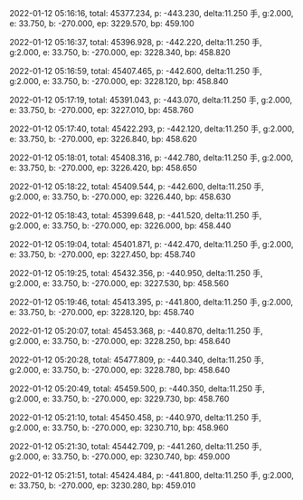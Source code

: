 2022-01-12 05:16:16, total: 45377.234, p: -443.230, delta:11.250 手, g:2.000, e: 33.750, b: -270.000, ep: 3229.570, bp: 459.100

2022-01-12 05:16:37, total: 45396.928, p: -442.220, delta:11.250 手, g:2.000, e: 33.750, b: -270.000, ep: 3228.340, bp: 458.820

2022-01-12 05:16:59, total: 45407.465, p: -442.600, delta:11.250 手, g:2.000, e: 33.750, b: -270.000, ep: 3228.120, bp: 458.840

2022-01-12 05:17:19, total: 45391.043, p: -443.070, delta:11.250 手, g:2.000, e: 33.750, b: -270.000, ep: 3227.010, bp: 458.760

2022-01-12 05:17:40, total: 45422.293, p: -442.120, delta:11.250 手, g:2.000, e: 33.750, b: -270.000, ep: 3226.840, bp: 458.620

2022-01-12 05:18:01, total: 45408.316, p: -442.780, delta:11.250 手, g:2.000, e: 33.750, b: -270.000, ep: 3226.420, bp: 458.650

2022-01-12 05:18:22, total: 45409.544, p: -442.600, delta:11.250 手, g:2.000, e: 33.750, b: -270.000, ep: 3226.440, bp: 458.630

2022-01-12 05:18:43, total: 45399.648, p: -441.520, delta:11.250 手, g:2.000, e: 33.750, b: -270.000, ep: 3226.000, bp: 458.440

2022-01-12 05:19:04, total: 45401.871, p: -442.470, delta:11.250 手, g:2.000, e: 33.750, b: -270.000, ep: 3227.450, bp: 458.740

2022-01-12 05:19:25, total: 45432.356, p: -440.950, delta:11.250 手, g:2.000, e: 33.750, b: -270.000, ep: 3227.530, bp: 458.560

2022-01-12 05:19:46, total: 45413.395, p: -441.800, delta:11.250 手, g:2.000, e: 33.750, b: -270.000, ep: 3228.120, bp: 458.740

2022-01-12 05:20:07, total: 45453.368, p: -440.870, delta:11.250 手, g:2.000, e: 33.750, b: -270.000, ep: 3228.250, bp: 458.640

2022-01-12 05:20:28, total: 45477.809, p: -440.340, delta:11.250 手, g:2.000, e: 33.750, b: -270.000, ep: 3228.780, bp: 458.640

2022-01-12 05:20:49, total: 45459.500, p: -440.350, delta:11.250 手, g:2.000, e: 33.750, b: -270.000, ep: 3229.730, bp: 458.760

2022-01-12 05:21:10, total: 45450.458, p: -440.970, delta:11.250 手, g:2.000, e: 33.750, b: -270.000, ep: 3230.710, bp: 458.960

2022-01-12 05:21:30, total: 45442.709, p: -441.260, delta:11.250 手, g:2.000, e: 33.750, b: -270.000, ep: 3230.740, bp: 459.000

2022-01-12 05:21:51, total: 45424.484, p: -441.800, delta:11.250 手, g:2.000, e: 33.750, b: -270.000, ep: 3230.280, bp: 459.010
